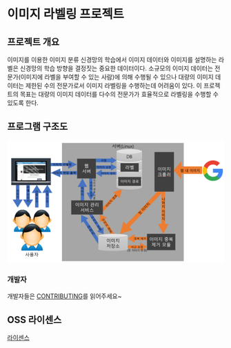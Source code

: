 # 이미지 라벨링 프로젝트

## 프로젝트 개요

이미지를 이용한 이미지 분류 신경망의 학습에서 이미지 데이터와 이미지를 설명하는 라벨은 신경망의 학습 방향을 결정짓는 중요한 데이터이다. 소규모의 이미지 데이터는 전문가(이미지에 라벨을 부여할 수 있는 사람)에 의해 수행될 수 있으나 대량의 이미지 데이터는 제한된 수의 전문가로서 이미지 라벨링을 수행하는데 어려움이 있다. 이 프로젝트의 목표는 대량의 이미지 데이터를 다수의 전문가가 효율적으로 라벨링을 수행할 수 있도록 한다. 

## 프로그램 구조도
![](mdRes/Image_Labeling_Architecture.png)

### 개발자

개발자들은 [CONTRIBUTING](CONTRIBUTING.md)를 읽어주세요~

## OSS 라이센스

[라이센스](LICENSE.md)